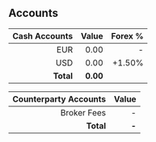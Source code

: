 ## Accounts

|  **Cash Accounts** | Value | Forex % |
|---:|---:|---:|
| EUR | 0.00 | - |
| USD | 0.00 | +1.50% |
| **Total** | **0.00** | |

|  **Counterparty Accounts** | Value |
|---:|---:|
| Broker Fees | - |
| **Total** | **-** |